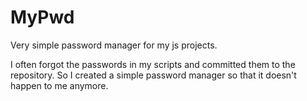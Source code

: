 # MyPwd

Very simple password manager for my js projects.

I often forgot the passwords in my scripts and committed them to the repository. So I created a simple password manager so that it doesn't happen to me anymore.
